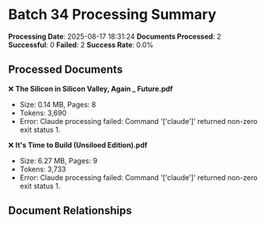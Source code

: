 # Batch 34 Processing Summary

**Processing Date**: 2025-08-17 18:31:24
**Documents Processed**: 2
**Successful**: 0
**Failed**: 2
**Success Rate**: 0.0%

## Processed Documents

❌ **The Silicon in Silicon Valley, Again _ Future.pdf**
   - Size: 0.14 MB, Pages: 8
   - Tokens: 3,690
   - Error: Claude processing failed: Command '['claude']' returned non-zero exit status 1.

❌ **It's Time to Build (Unsiloed Edition).pdf**
   - Size: 6.27 MB, Pages: 9
   - Tokens: 3,733
   - Error: Claude processing failed: Command '['claude']' returned non-zero exit status 1.

## Document Relationships
